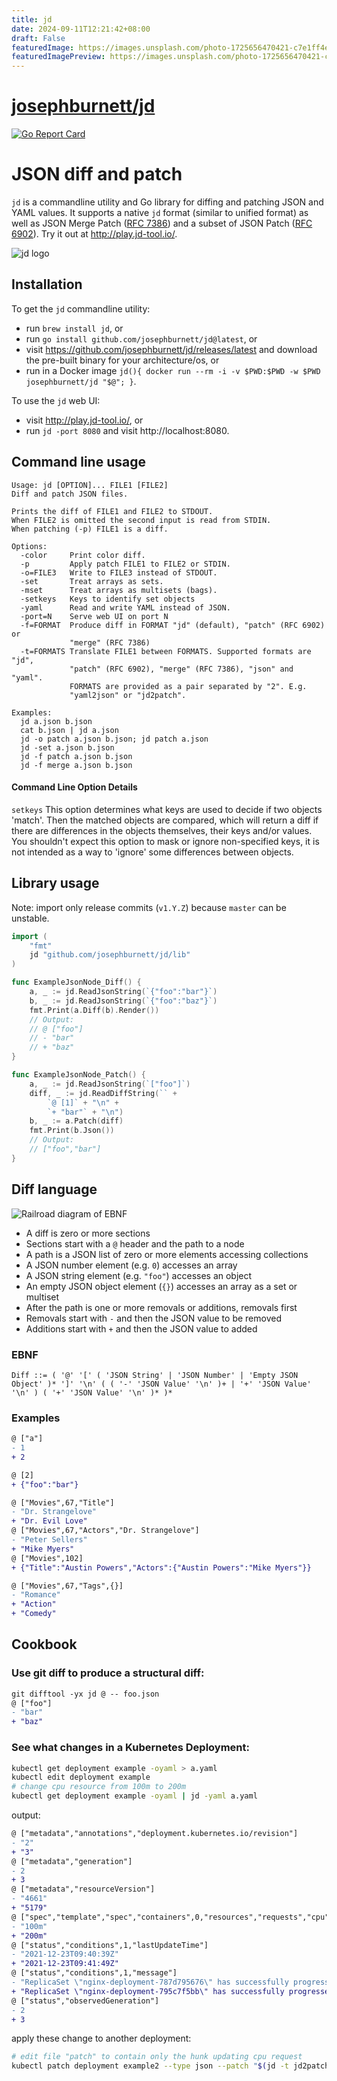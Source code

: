 ```yaml
---
title: jd
date: 2024-09-11T12:21:42+08:00
draft: False
featuredImage: https://images.unsplash.com/photo-1725656470421-c7e1ff4eed01?ixid=M3w0NjAwMjJ8MHwxfHJhbmRvbXx8fHx8fHx8fDE3MjYwMjg0MjV8&ixlib=rb-4.0.3
featuredImagePreview: https://images.unsplash.com/photo-1725656470421-c7e1ff4eed01?ixid=M3w0NjAwMjJ8MHwxfHJhbmRvbXx8fHx8fHx8fDE3MjYwMjg0MjV8&ixlib=rb-4.0.3
---
```


# [josephburnett/jd](https://github.com/josephburnett/jd)

[![Go Report Card](https://goreportcard.com/badge/josephburnett/jd)](https://goreportcard.com/report/josephburnett/jd)

# JSON diff and patch

`jd` is a commandline utility and Go library for diffing and patching JSON and YAML values. It supports a native `jd` format (similar to unified format) as well as JSON Merge Patch ([RFC 7386](https://datatracker.ietf.org/doc/html/rfc7386)) and a subset of JSON Patch ([RFC 6902](https://datatracker.ietf.org/doc/html/rfc6902)). Try it out at http://play.jd-tool.io/.

![jd logo](logo_small.png)

## Installation

To get the `jd` commandline utility:
* run `brew install jd`, or
* run `go install github.com/josephburnett/jd@latest`, or
* visit https://github.com/josephburnett/jd/releases/latest and download the pre-built binary for your architecture/os, or
* run in a Docker image `jd(){ docker run --rm -i -v $PWD:$PWD -w $PWD josephburnett/jd "$@"; }`.

To use the `jd` web UI:
* visit http://play.jd-tool.io/, or
* run `jd -port 8080` and visit http://localhost:8080.

## Command line usage

```
Usage: jd [OPTION]... FILE1 [FILE2]
Diff and patch JSON files.

Prints the diff of FILE1 and FILE2 to STDOUT.
When FILE2 is omitted the second input is read from STDIN.
When patching (-p) FILE1 is a diff.

Options:
  -color     Print color diff.
  -p         Apply patch FILE1 to FILE2 or STDIN.
  -o=FILE3   Write to FILE3 instead of STDOUT.
  -set       Treat arrays as sets.
  -mset      Treat arrays as multisets (bags).
  -setkeys   Keys to identify set objects
  -yaml      Read and write YAML instead of JSON.
  -port=N    Serve web UI on port N
  -f=FORMAT  Produce diff in FORMAT "jd" (default), "patch" (RFC 6902) or
             "merge" (RFC 7386)
  -t=FORMATS Translate FILE1 between FORMATS. Supported formats are "jd",
             "patch" (RFC 6902), "merge" (RFC 7386), "json" and "yaml".
             FORMATS are provided as a pair separated by "2". E.g.
             "yaml2json" or "jd2patch".

Examples:
  jd a.json b.json
  cat b.json | jd a.json
  jd -o patch a.json b.json; jd patch a.json
  jd -set a.json b.json
  jd -f patch a.json b.json
  jd -f merge a.json b.json
```

#### Command Line Option Details

`setkeys` This option determines what keys are used to decide if two objects 'match'. Then the matched objects are compared, which will return a diff if there are differences in the objects themselves, their keys and/or values. You shouldn't expect this option to mask or ignore non-specified keys, it is not intended as a way to 'ignore' some differences between objects.

## Library usage

Note: import only release commits (`v1.Y.Z`) because `master` can be unstable.

```Go
import (
	"fmt"
	jd "github.com/josephburnett/jd/lib"
)

func ExampleJsonNode_Diff() {
	a, _ := jd.ReadJsonString(`{"foo":"bar"}`)
	b, _ := jd.ReadJsonString(`{"foo":"baz"}`)
	fmt.Print(a.Diff(b).Render())
	// Output:
	// @ ["foo"]
	// - "bar"
	// + "baz"
}

func ExampleJsonNode_Patch() {
	a, _ := jd.ReadJsonString(`["foo"]`)
	diff, _ := jd.ReadDiffString(`` +
		`@ [1]` + "\n" +
		`+ "bar"` + "\n")
	b, _ := a.Patch(diff)
	fmt.Print(b.Json())
	// Output:
	// ["foo","bar"]
}
```

## Diff language

![Railroad diagram of EBNF](/ebnf.png)

- A diff is zero or more sections
- Sections start with a `@` header and the path to a node
- A path is a JSON list of zero or more elements accessing collections
- A JSON number element (e.g. `0`) accesses an array
- A JSON string element (e.g. `"foo"`) accesses an object
- An empty JSON object element (`{}`) accesses an array as a set or multiset
- After the path is one or more removals or additions, removals first
- Removals start with `-` and then the JSON value to be removed
- Additions start with `+` and then the JSON value to added

### EBNF

```EBNF
Diff ::= ( '@' '[' ( 'JSON String' | 'JSON Number' | 'Empty JSON Object' )* ']' '\n' ( ( '-' 'JSON Value' '\n' )+ | '+' 'JSON Value' '\n' ) ( '+' 'JSON Value' '\n' )* )*
```

### Examples

```DIFF
@ ["a"]
- 1
+ 2
```

```DIFF
@ [2]
+ {"foo":"bar"}
```

```DIFF
@ ["Movies",67,"Title"]
- "Dr. Strangelove"
+ "Dr. Evil Love"
@ ["Movies",67,"Actors","Dr. Strangelove"]
- "Peter Sellers"
+ "Mike Myers"
@ ["Movies",102]
+ {"Title":"Austin Powers","Actors":{"Austin Powers":"Mike Myers"}}
```

```DIFF
@ ["Movies",67,"Tags",{}]
- "Romance"
+ "Action"
+ "Comedy"
```

## Cookbook

### Use git diff to produce a structural diff:
```diff
git difftool -yx jd @ -- foo.json
@ ["foo"]
- "bar"
+ "baz"
```

### See what changes in a Kubernetes Deployment:
```bash
kubectl get deployment example -oyaml > a.yaml
kubectl edit deployment example
# change cpu resource from 100m to 200m
kubectl get deployment example -oyaml | jd -yaml a.yaml
```
output:
```diff
@ ["metadata","annotations","deployment.kubernetes.io/revision"]
- "2"
+ "3"
@ ["metadata","generation"]
- 2
+ 3
@ ["metadata","resourceVersion"]
- "4661"
+ "5179"
@ ["spec","template","spec","containers",0,"resources","requests","cpu"]
- "100m"
+ "200m"
@ ["status","conditions",1,"lastUpdateTime"]
- "2021-12-23T09:40:39Z"
+ "2021-12-23T09:41:49Z"
@ ["status","conditions",1,"message"]
- "ReplicaSet \"nginx-deployment-787d795676\" has successfully progressed."
+ "ReplicaSet \"nginx-deployment-795c7f5bb\" has successfully progressed."
@ ["status","observedGeneration"]
- 2
+ 3
```
apply these change to another deployment:
```bash
# edit file "patch" to contain only the hunk updating cpu request
kubectl patch deployment example2 --type json --patch "$(jd -t jd2patch ~/patch)"
```
